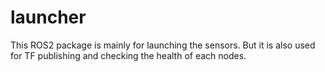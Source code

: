 # launcher
This ROS2 package is mainly for launching the sensors.
But it is also used for TF publishing and checking the health of each nodes.
